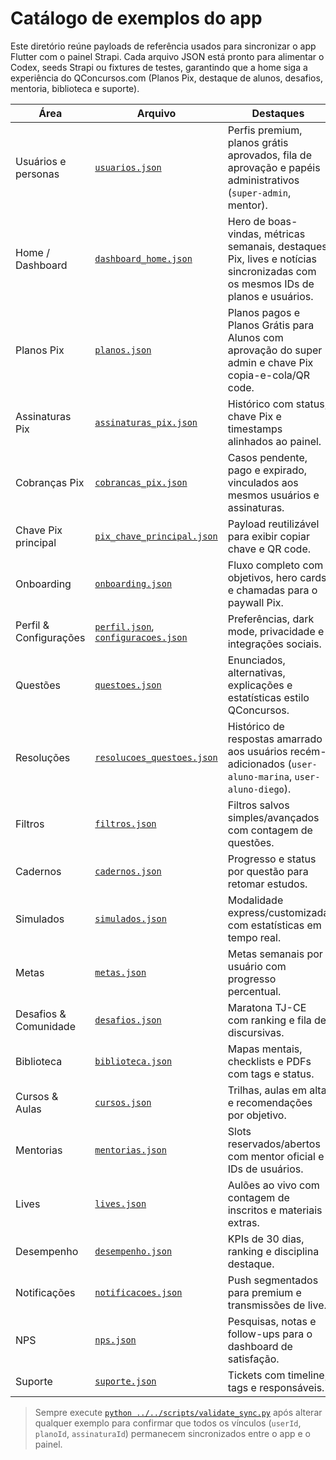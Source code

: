 # Catálogo de exemplos do app

Este diretório reúne payloads de referência usados para sincronizar o app Flutter com o painel Strapi. Cada arquivo JSON está
pronto para alimentar o Codex, seeds Strapi ou fixtures de testes, garantindo que a home siga a experiência do QConcursos.com
(Planos Pix, destaque de alunos, desafios, mentoria, biblioteca e suporte).

| Área | Arquivo | Destaques |
| --- | --- | --- |
| Usuários e personas | [`usuarios.json`](usuarios.json) | Perfis premium, planos grátis aprovados, fila de aprovação e papéis administrativos (`super-admin`, mentor). |
| Home / Dashboard | [`dashboard_home.json`](dashboard_home.json) | Hero de boas-vindas, métricas semanais, destaques Pix, lives e notícias sincronizadas com os mesmos IDs de planos e usuários. |
| Planos Pix | [`planos.json`](planos.json) | Planos pagos e Planos Grátis para Alunos com aprovação do super admin e chave Pix copia-e-cola/QR code. |
| Assinaturas Pix | [`assinaturas_pix.json`](assinaturas_pix.json) | Histórico com status, chave Pix e timestamps alinhados ao painel. |
| Cobranças Pix | [`cobrancas_pix.json`](cobrancas_pix.json) | Casos pendente, pago e expirado, vinculados aos mesmos usuários e assinaturas. |
| Chave Pix principal | [`pix_chave_principal.json`](pix_chave_principal.json) | Payload reutilizável para exibir copiar chave e QR code. |
| Onboarding | [`onboarding.json`](onboarding.json) | Fluxo completo com objetivos, hero cards e chamadas para o paywall Pix. |
| Perfil & Configurações | [`perfil.json`](perfil.json), [`configuracoes.json`](configuracoes.json) | Preferências, dark mode, privacidade e integrações sociais. |
| Questões | [`questoes.json`](questoes.json) | Enunciados, alternativas, explicações e estatísticas estilo QConcursos. |
| Resoluções | [`resolucoes_questoes.json`](resolucoes_questoes.json) | Histórico de respostas amarrado aos usuários recém-adicionados (`user-aluno-marina`, `user-aluno-diego`). |
| Filtros | [`filtros.json`](filtros.json) | Filtros salvos simples/avançados com contagem de questões. |
| Cadernos | [`cadernos.json`](cadernos.json) | Progresso e status por questão para retomar estudos. |
| Simulados | [`simulados.json`](simulados.json) | Modalidade express/customizada com estatísticas em tempo real. |
| Metas | [`metas.json`](metas.json) | Metas semanais por usuário com progresso percentual. |
| Desafios & Comunidade | [`desafios.json`](desafios.json) | Maratona TJ-CE com ranking e fila de discursivas. |
| Biblioteca | [`biblioteca.json`](biblioteca.json) | Mapas mentais, checklists e PDFs com tags e status. |
| Cursos & Aulas | [`cursos.json`](cursos.json) | Trilhas, aulas em alta e recomendações por objetivo. |
| Mentorias | [`mentorias.json`](mentorias.json) | Slots reservados/abertos com mentor oficial e IDs de usuários. |
| Lives | [`lives.json`](lives.json) | Aulões ao vivo com contagem de inscritos e materiais extras. |
| Desempenho | [`desempenho.json`](desempenho.json) | KPIs de 30 dias, ranking e disciplina destaque. |
| Notificações | [`notificacoes.json`](notificacoes.json) | Push segmentados para premium e transmissões de live. |
| NPS | [`nps.json`](nps.json) | Pesquisas, notas e follow-ups para o dashboard de satisfação. |
| Suporte | [`suporte.json`](suporte.json) | Tickets com timeline, tags e responsáveis. |

> Sempre execute [`python ../../scripts/validate_sync.py`](../../scripts/validate_sync.py) após alterar qualquer exemplo para
confirmar que todos os vínculos (`userId`, `planoId`, `assinaturaId`) permanecem sincronizados entre o app e o painel.
